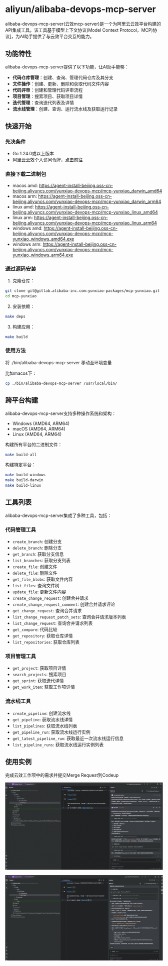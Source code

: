 # aliyun/alibaba-devops-mcp-server

alibaba-devops-mcp-server(云效mcp-server)是一个为阿里云云效平台构建的API集成工具。该工具基于模型上下文协议(Model Context Protocol，MCP)协议]，为AI助手提供了与云效平台交互的能力。

## 功能特性

alibaba-devops-mcp-server提供了以下功能，让AI助手能够：

* **代码仓库管理**：创建、查询、管理代码仓库及其分支
* **文件操作**：创建、更新、删除和获取代码文件内容
* **代码评审**：创建和管理代码评审流程
* **项目管理**：搜索项目、获取项目详情
* **迭代管理**：查询迭代列表及详情
* **流水线管理**：创建、查询、运行流水线及获取运行记录

## 快速开始

### 先决条件

* Go 1.24.0或以上版本
* 阿里云云效个人访问令牌，[点击前往](https://help.aliyun.com/zh/yunxiao/developer-reference/obtain-personal-access-token?spm=a2c4g.11186623.help-menu-150040.d_5_0_1.5dc72af2GnT64i)

### 直接下载二进制包

* macos amd: https://agent-install-beijing.oss-cn-beijing.aliyuncs.com/yunxiao-devops-mcp/mcp-yunxiao_darwin_amd64
* macos arm: https://agent-install-beijing.oss-cn-beijing.aliyuncs.com/yunxiao-devops-mcp/mcp-yunxiao_darwin_arm64
* linux amd: https://agent-install-beijing.oss-cn-beijing.aliyuncs.com/yunxiao-devops-mcp/mcp-yunxiao_linux_amd64
* linux arm: https://agent-install-beijing.oss-cn-beijing.aliyuncs.com/yunxiao-devops-mcp/mcp-yunxiao_linux_arm64
* windows amd: https://agent-install-beijing.oss-cn-beijing.aliyuncs.com/yunxiao-devops-mcp/mcp-yunxiao_windows_amd64.exe
* windows arm: https://agent-install-beijing.oss-cn-beijing.aliyuncs.com/yunxiao-devops-mcp/mcp-yunxiao_windows_arm64.exe

### 通过源码安装

1. 克隆仓库：

```bash
git clone git@gitlab.alibaba-inc.com:yunxiao-packages/mcp-yunxiao.git
cd mcp-yunxiao
```

2. 安装依赖：

```bash
make deps
```

3. 构建应用：

```bash
make build
```

### 使用方法

将 ./bin/alibaba-devops-mcp-server 移动至环境变量

比如macos下：
```bash
cp ./bin/alibaba-devops-mcp-server /usr/local/bin/ 
```


## 跨平台构建

alibaba-devops-mcp-server支持多种操作系统和架构：

* Windows (AMD64, ARM64)
* macOS (AMD64, ARM64)
* Linux (AMD64, ARM64)

构建所有平台的二进制文件：

```bash
make build-all
```

构建特定平台：

```bash
make build-windows
make build-darwin
make build-linux
```

## 工具列表

alibaba-devops-mcp-server集成了多种工具，包括：

### 代码管理工具

- `create_branch`: 创建分支
- `delete_branch`: 删除分支
- `get_branch`: 获取分支信息
- `list_branches`: 获取分支列表
- `create_file`: 创建文件
- `delete_file`: 删除文件
- `get_file_blobs`: 获取文件内容
- `list_files`: 查询文件树
- `update_file`: 更新文件内容
- `create_change_request`: 创建合并请求
- `create_change_request_comment`: 创建合并请求评论
- `get_change_request`: 查询合并请求
- `list_change_request_patch_sets`: 查询合并请求版本列表
- `list_change_request`: 查询合并请求列表
- `get_compare`: 代码比较
- `get_repository`: 获取仓库详情
- `list_repositories`: 获取仓库列表

### 项目管理工具

- `get_project`: 获取项目详情
- `search_projects`: 搜索项目
- `get_sprint`: 获取迭代详情
- `get_work_item`: 获取工作项详情

### 流水线工具

- `create_pipeline`: 创建流水线
- `get_pipeline`: 获取流水线详情
- `list_pipelines`: 获取流水线列表
- `get_pipeline_run`: 获取流水线运行实例
- `get_latest_pipeline_run`: 获取最近一次流水线运行信息
- `list_pipeline_runs`: 获取流水线运行实例列表

## 使用实例
完成云效工作项中的需求并提交Merge Request到Codeup

![img.png](img/img_7.png)

![img.png](img/img_8.png)


